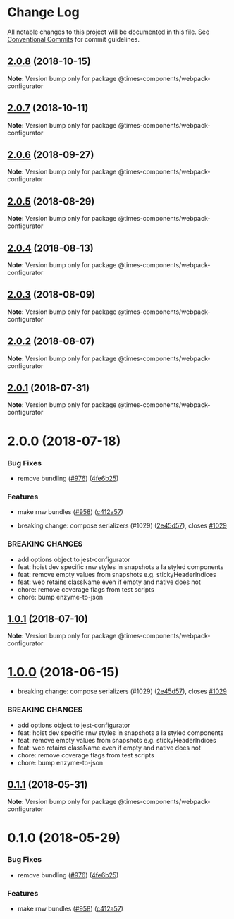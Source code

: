 # Change Log

All notable changes to this project will be documented in this file.
See [Conventional Commits](https://conventionalcommits.org) for commit guidelines.

<a name="2.0.8"></a>
## [2.0.8](https://github.com/newsuk/times-components/compare/@times-components/webpack-configurator@2.0.7...@times-components/webpack-configurator@2.0.8) (2018-10-15)

**Note:** Version bump only for package @times-components/webpack-configurator





<a name="2.0.7"></a>
## [2.0.7](https://github.com/newsuk/times-components/compare/@times-components/webpack-configurator@2.0.6...@times-components/webpack-configurator@2.0.7) (2018-10-11)

**Note:** Version bump only for package @times-components/webpack-configurator





<a name="2.0.6"></a>
## [2.0.6](https://github.com/newsuk/times-components/compare/@times-components/webpack-configurator@2.0.5...@times-components/webpack-configurator@2.0.6) (2018-09-27)

**Note:** Version bump only for package @times-components/webpack-configurator





<a name="2.0.5"></a>
## [2.0.5](https://github.com/newsuk/times-components/compare/@times-components/webpack-configurator@2.0.4...@times-components/webpack-configurator@2.0.5) (2018-08-29)

**Note:** Version bump only for package @times-components/webpack-configurator





<a name="2.0.4"></a>
## [2.0.4](https://github.com/newsuk/times-components/compare/@times-components/webpack-configurator@2.0.3...@times-components/webpack-configurator@2.0.4) (2018-08-13)

**Note:** Version bump only for package @times-components/webpack-configurator





<a name="2.0.3"></a>
## [2.0.3](https://github.com/newsuk/times-components/compare/@times-components/webpack-configurator@2.0.2...@times-components/webpack-configurator@2.0.3) (2018-08-09)




**Note:** Version bump only for package @times-components/webpack-configurator

<a name="2.0.2"></a>
## [2.0.2](https://github.com/newsuk/times-components/compare/@times-components/webpack-configurator@2.0.1...@times-components/webpack-configurator@2.0.2) (2018-08-07)




**Note:** Version bump only for package @times-components/webpack-configurator

<a name="2.0.1"></a>
## [2.0.1](https://github.com/newsuk/times-components/compare/@times-components/webpack-configurator@2.0.0...@times-components/webpack-configurator@2.0.1) (2018-07-31)




**Note:** Version bump only for package @times-components/webpack-configurator

<a name="2.0.0"></a>
# 2.0.0 (2018-07-18)


### Bug Fixes

* remove bundling ([#976](https://github.com/newsuk/times-components/issues/976)) ([4fe6b25](https://github.com/newsuk/times-components/commit/4fe6b25))


### Features

* make rnw bundles ([#958](https://github.com/newsuk/times-components/issues/958)) ([c412a57](https://github.com/newsuk/times-components/commit/c412a57))


* breaking change: compose serializers (#1029) ([2e45d57](https://github.com/newsuk/times-components/commit/2e45d57)), closes [#1029](https://github.com/newsuk/times-components/issues/1029)


### BREAKING CHANGES

* add options object to jest-configurator
* feat: hoist dev specific rnw styles in snapshots a la styled components
* feat: remove empty values from snapshots e.g. stickyHeaderIndices
* feat: web retains className even if empty and native does not
* chore: remove coverage flags from test scripts
* chore: bump enzyme-to-json




<a name="1.0.1"></a>
## [1.0.1](https://github.com/newsuk/times-components/compare/@times-components/webpack-configurator@1.0.0...@times-components/webpack-configurator@1.0.1) (2018-07-10)




**Note:** Version bump only for package @times-components/webpack-configurator

<a name="1.0.0"></a>
# [1.0.0](https://github.com/newsuk/times-components/compare/@times-components/webpack-configurator@0.1.1...@times-components/webpack-configurator@1.0.0) (2018-06-15)


* breaking change: compose serializers (#1029) ([2e45d57](https://github.com/newsuk/times-components/commit/2e45d57)), closes [#1029](https://github.com/newsuk/times-components/issues/1029)


### BREAKING CHANGES

* add options object to jest-configurator
* feat: hoist dev specific rnw styles in snapshots a la styled components
* feat: remove empty values from snapshots e.g. stickyHeaderIndices
* feat: web retains className even if empty and native does not
* chore: remove coverage flags from test scripts
* chore: bump enzyme-to-json




<a name="0.1.1"></a>
## [0.1.1](https://github.com/newsuk/times-components/compare/@times-components/webpack-configurator@0.1.0...@times-components/webpack-configurator@0.1.1) (2018-05-31)




**Note:** Version bump only for package @times-components/webpack-configurator

<a name="0.1.0"></a>
# 0.1.0 (2018-05-29)


### Bug Fixes

* remove bundling ([#976](https://github.com/newsuk/times-components/issues/976)) ([4fe6b25](https://github.com/newsuk/times-components/commit/4fe6b25))


### Features

* make rnw bundles ([#958](https://github.com/newsuk/times-components/issues/958)) ([c412a57](https://github.com/newsuk/times-components/commit/c412a57))
